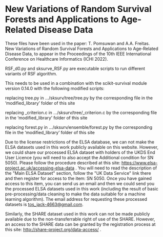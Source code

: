 # New Variations of Random Survival Forests and Applications to Age-Related Disease Data
These files have been used in the paper: T. Pomsuwan and A.A. Freitas. New Variations of Random Survival Forests and Applications to Age-Related Disease Data, to appear in the Proceedings of the 10th IEEE International Conference on Healthcare Informatics (ICHI 2022).

RSF_d0.py and sksurve_RSF.py are executable scripts to run different variants of RSF algorithm. 

This needs to be used in a combination with the scikit-survival module version 0.14.0 with the following modified scripts:

replacing tree.py in
.../sksurv/tree/tree.py by the corresponding file in the ‘modified_library’ folder of this site

replacing _criterion.c in
.../sksurv/tree/_criterion.c by the corresponding file in the ‘modified_library’ folder of this site

replacing forest.py in
.../sksurv/ensemble/forest.py by the corresponding file in the ‘modified_library’ folder of this site



Due to the license restrictions of the ELSA database, we can not make the ELSA datasets used in this work publicly available on this website. However, we could share our processed ELSA dataset with holders of the UKDS End User Licence (you will need to also accept the Additional condition for SN 5050). Please follow the procedure described at this site: https://www.elsa-project.ac.uk/accessing-elsa-data . You will need to read the description of the "Main ELSA Dataset" section, follow the "UK Data Service" link there and then register for access to the item: SN 5050. Once you have gained access to this item, you can send us an email and then we could send you the processed ELSA datasets used in this work (including the result of basic pre-processing/data cleaning to make the data suitable for a machine learning algorithm). The email address for requesting these processed datasets is tos_jack-4663@gmail.com.

Similarly, the SHARE dataset used in this work can not be made publicly available due to the non-transferrable right of use of the SHARE. However, an access to the SHARE data can be granted by the registration process at this site: http://share-project.org/data-access/ .
